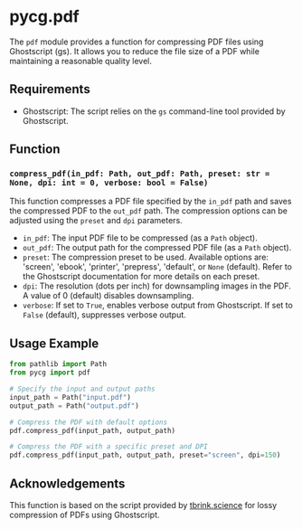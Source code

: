 # pycg.pdf

The `pdf` module provides a function for compressing PDF files using Ghostscript (gs). It allows you to reduce the file size of a PDF while maintaining a reasonable quality level.

## Requirements

- Ghostscript: The script relies on the `gs` command-line tool provided by Ghostscript.

## Function

### `compress_pdf(in_pdf: Path, out_pdf: Path, preset: str = None, dpi: int = 0, verbose: bool = False)`

This function compresses a PDF file specified by the `in_pdf` path and saves the compressed PDF to the `out_pdf` path. The compression options can be adjusted using the `preset` and `dpi` parameters.

- `in_pdf`: The input PDF file to be compressed (as a `Path` object).
- `out_pdf`: The output path for the compressed PDF file (as a `Path` object).
- `preset`: The compression preset to be used. Available options are: 'screen', 'ebook', 'printer', 'prepress', 'default', or `None` (default). Refer to the Ghostscript documentation for more details on each preset.
- `dpi`: The resolution (dots per inch) for downsampling images in the PDF. A value of 0 (default) disables downsampling.
- `verbose`: If set to `True`, enables verbose output from Ghostscript. If set to `False` (default), suppresses verbose output.

## Usage Example

```python
from pathlib import Path
from pycg import pdf

# Specify the input and output paths
input_path = Path("input.pdf")
output_path = Path("output.pdf")

# Compress the PDF with default options
pdf.compress_pdf(input_path, output_path)

# Compress the PDF with a specific preset and DPI
pdf.compress_pdf(input_path, output_path, preset="screen", dpi=150)
```

## Acknowledgements

This function is based on the script provided by [tbrink.science](https://tbrink.science/blog/2018/05/13/lossy-compression-for-pdfs/) for lossy compression of PDFs using Ghostscript.
